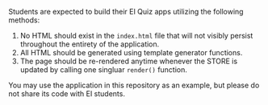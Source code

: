 Students are expected to build their EI Quiz apps utilizing the following methods:

1. No HTML should exist in the `index.html` file that will not visibly persist throughout the entirety of the application.
2. All HTML should be generated using template generator functions.
3. The page should be re-rendered anytime whenever the STORE is updated by calling one singluar `render()` function.

You may use the application in this repository as an example, but please do not share its code with EI students.